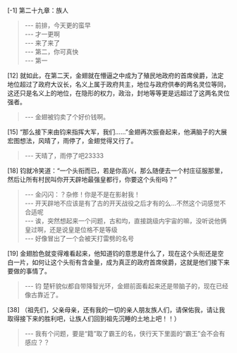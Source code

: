 
[-1] 第二十九章：族人
>--- 前排，今天更的蛮早<br>
>--- 才一更啊<br>
>--- 来了来了<br>
>--- 第二，你可真快<br>
>--- 第一<br>

[12] 就如此，在第二天，金翅就在懵逼之中成为了殖民地政府的首席侯爵，法定地位超过了政府大议长，名义上属于政府共主，地位与政府供奉的两名灵位等同，这还只是名义上的地位，在隐形的权力，政治，封地等等更是远超过了这两名灵位强者。
>--- 金翅被钧卖了个好价钱啊。<br>

[15] “那么接下来由钧来指挥大军，我们……”金翅再次振奋起来，他满脑子的大展宏图想法，风晴了，雨停了，金翅觉得又行了。
>--- 天晴了，雨停了吧23333<br>

[18] 钧就冷笑道：“一个头衔而已，若是你高兴，那么随便去一个村庄征服那里，然后让所有村民叫你开天辟地最强皇都行，你要这个头衔吗？”
>--- 金闪闪：？杂修！你是不是在影射我！<br>
>--- 开天辟地不应该是有了古的开天战役之后才有的么…不然这个词感觉不合适呢<br>
>--- 诶，突然想起来一个问题，古和均，直接跳级内宇宙的嘛，没听说他俩皇过啊，还是说皇是位格不是等级<br>
>--- 好像冒出了一个会被天打雷劈的名号<br>

[19] 金翅脸色就变得难看起来，他知道钧的意思是什么了，现在这个头衔还是空白一片，如何让这个头衔有含金量，成为真正的政府首席侯爵，这就是他们接下来要做的事情了。
>--- 钧 楚轩貌似都自带降智光环，金翅前面看起来还是带脑子的，现在已经像古靠近了。<br>

[38] （祖先们，父亲母亲，还有我的一切的亲人朋友族人们，请保佑我，请让我取得接下来的胜利吧，让族人们回到祖先沉睡的土地上吧！！）
>--- 我有个问题，要是“籍”取了霸王的名，侠行天下里面的“霸王”会不会有感应？？<br>
